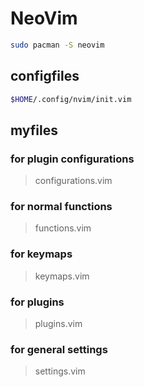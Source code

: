 # NeoVim
```bash
sudo pacman -S neovim
```

## configfiles
```bash
$HOME/.config/nvim/init.vim
```

## myfiles
### for plugin configurations
>configurations.vim

### for normal functions
>functions.vim

### for keymaps
>keymaps.vim

### for plugins
>plugins.vim

### for general settings
>settings.vim

